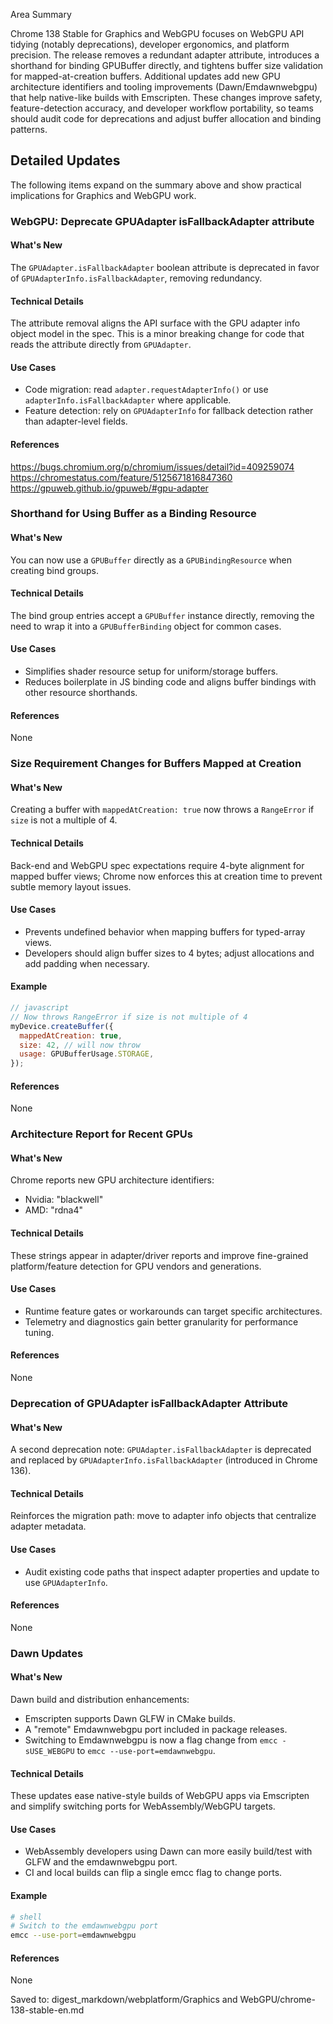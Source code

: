 Area Summary

Chrome 138 Stable for Graphics and WebGPU focuses on WebGPU API tidying (notably deprecations), developer ergonomics, and platform precision. The release removes a redundant adapter attribute, introduces a shorthand for binding GPUBuffer directly, and tightens buffer size validation for mapped-at-creation buffers. Additional updates add new GPU architecture identifiers and tooling improvements (Dawn/Emdawnwebgpu) that help native-like builds with Emscripten. These changes improve safety, feature-detection accuracy, and developer workflow portability, so teams should audit code for deprecations and adjust buffer allocation and binding patterns.

## Detailed Updates

The following items expand on the summary above and show practical implications for Graphics and WebGPU work.

### WebGPU: Deprecate GPUAdapter isFallbackAdapter attribute

#### What's New
The `GPUAdapter.isFallbackAdapter` boolean attribute is deprecated in favor of `GPUAdapterInfo.isFallbackAdapter`, removing redundancy.

#### Technical Details
The attribute removal aligns the API surface with the GPU adapter info object model in the spec. This is a minor breaking change for code that reads the attribute directly from `GPUAdapter`.

#### Use Cases
- Code migration: read `adapter.requestAdapterInfo()` or use `adapterInfo.isFallbackAdapter` where applicable.
- Feature detection: rely on `GPUAdapterInfo` for fallback detection rather than adapter-level fields.

#### References
https://bugs.chromium.org/p/chromium/issues/detail?id=409259074
https://chromestatus.com/feature/5125671816847360
https://gpuweb.github.io/gpuweb/#gpu-adapter

### Shorthand for Using Buffer as a Binding Resource

#### What's New
You can now use a `GPUBuffer` directly as a `GPUBindingResource` when creating bind groups.

#### Technical Details
The bind group entries accept a `GPUBuffer` instance directly, removing the need to wrap it into a `GPUBufferBinding` object for common cases.

#### Use Cases
- Simplifies shader resource setup for uniform/storage buffers.
- Reduces boilerplate in JS binding code and aligns buffer bindings with other resource shorthands.

#### References
None

### Size Requirement Changes for Buffers Mapped at Creation

#### What's New
Creating a buffer with `mappedAtCreation: true` now throws a `RangeError` if `size` is not a multiple of 4.

#### Technical Details
Back-end and WebGPU spec expectations require 4-byte alignment for mapped buffer views; Chrome now enforces this at creation time to prevent subtle memory layout issues.

#### Use Cases
- Prevents undefined behavior when mapping buffers for typed-array views.
- Developers should align buffer sizes to 4 bytes; adjust allocations and add padding when necessary.

#### Example
```javascript
// javascript
// Now throws RangeError if size is not multiple of 4
myDevice.createBuffer({
  mappedAtCreation: true,
  size: 42, // will now throw
  usage: GPUBufferUsage.STORAGE,
});
```

#### References
None

### Architecture Report for Recent GPUs

#### What's New
Chrome reports new GPU architecture identifiers:
- Nvidia: "blackwell"
- AMD: "rdna4"

#### Technical Details
These strings appear in adapter/driver reports and improve fine-grained platform/feature detection for GPU vendors and generations.

#### Use Cases
- Runtime feature gates or workarounds can target specific architectures.
- Telemetry and diagnostics gain better granularity for performance tuning.

#### References
None

### Deprecation of GPUAdapter isFallbackAdapter Attribute

#### What's New
A second deprecation note: `GPUAdapter.isFallbackAdapter` is deprecated and replaced by `GPUAdapterInfo.isFallbackAdapter` (introduced in Chrome 136).

#### Technical Details
Reinforces the migration path: move to adapter info objects that centralize adapter metadata.

#### Use Cases
- Audit existing code paths that inspect adapter properties and update to use `GPUAdapterInfo`.

#### References
None

### Dawn Updates

#### What's New
Dawn build and distribution enhancements:
- Emscripten supports Dawn GLFW in CMake builds.
- A "remote" Emdawnwebgpu port included in package releases.
- Switching to Emdawnwebgpu is now a flag change from `emcc -sUSE_WEBGPU` to `emcc --use-port=emdawnwebgpu`.

#### Technical Details
These updates ease native-style builds of WebGPU apps via Emscripten and simplify switching ports for WebAssembly/WebGPU targets.

#### Use Cases
- WebAssembly developers using Dawn can more easily build/test with GLFW and the emdawnwebgpu port.
- CI and local builds can flip a single emcc flag to change ports.

#### Example
```bash
# shell
# Switch to the emdawnwebgpu port
emcc --use-port=emdawnwebgpu
```

#### References
None

Saved to: digest_markdown/webplatform/Graphics and WebGPU/chrome-138-stable-en.md